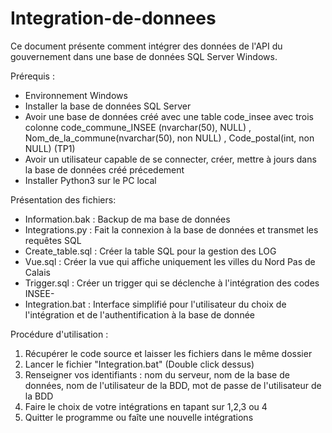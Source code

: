 # Integration-de-donnees

Ce document présente comment intégrer des données de l'API du gouvernement dans une base de données SQL Server Windows.

Prérequis :

- Environnement Windows
- Installer la base de données SQL Server
- Avoir une base de données créé avec une table code_insee avec trois colonne code_commune_INSEE (nvarchar(50), NULL) , Nom_de_la_commune(nvarchar(50), non NULL) ,  Code_postal(int, non NULL)  (TP1)
- Avoir un utilisateur capable de se connecter, créer, mettre à jours dans la base de données créé précedement
- Installer Python3 sur le PC local


Présentation des fichiers:

- Information.bak : Backup de ma base de données
- Integrations.py : Fait la connexion à la base de données et transmet les requêtes SQL
- Create_table.sql : Créer la table SQL pour la gestion des LOG
- Vue.sql : Créer la vue qui affiche uniquement les villes du Nord Pas de Calais
- Trigger.sql : Créer un trigger qui se déclenche à l'intégration des codes INSEE-
- Integration.bat : Interface simplifié pour l'utilisateur du choix de l'intégration et de l'authentification à la base de donnée


Procédure d'utilisation :

1) Récupérer le code source et laisser les fichiers dans le même dossier
2) Lancer le fichier "Integration.bat" (Double click dessus)
3) Renseigner vos identifiants : nom du serveur, nom de la base de données, nom de l'utilisateur de la BDD, mot de passe de l'utilisateur de la BDD
4) Faire le choix de votre intégrations en tapant sur 1,2,3 ou 4
5) Quitter le programme ou faîte une nouvelle intégrations
